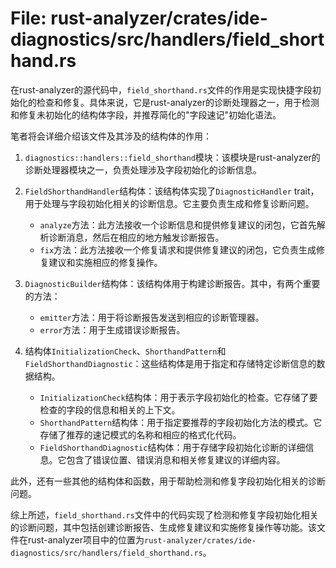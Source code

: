 # File: rust-analyzer/crates/ide-diagnostics/src/handlers/field_shorthand.rs

在rust-analyzer的源代码中，`field_shorthand.rs`文件的作用是实现快捷字段初始化的检查和修复。具体来说，它是rust-analyzer的诊断处理器之一，用于检测和修复未初始化的结构体字段，并推荐简化的"字段速记"初始化语法。

笔者将会详细介绍该文件及其涉及的结构体的作用：

1. `diagnostics::handlers::field_shorthand`模块：该模块是rust-analyzer的诊断处理器模块之一，负责处理涉及字段初始化的诊断信息。

2. `FieldShorthandHandler`结构体：该结构体实现了`DiagnosticHandler` trait，用于处理与字段初始化相关的诊断信息。它主要负责生成和修复诊断问题。
    - `analyze`方法：此方法接收一个诊断信息和提供修复建议的闭包，它首先解析诊断消息，然后在相应的地方触发诊断报告。
    - `fix`方法：此方法接收一个修复请求和提供修复建议的闭包，它负责生成修复建议和实施相应的修复操作。

3. `DiagnosticBuilder`结构体：该结构体用于构建诊断报告。其中，有两个重要的方法：
    - `emitter`方法：用于将诊断报告发送到相应的诊断管理器。
    - `error`方法：用于生成错误诊断报告。

4. 结构体`InitializationCheck`、`ShorthandPattern`和`FieldShorthandDiagnostic`：这些结构体是用于指定和存储特定诊断信息的数据结构。
    - `InitializationCheck`结构体：用于表示字段初始化的检查。它存储了要检查的字段的信息和相关的上下文。
    - `ShorthandPattern`结构体：用于指定要推荐的字段初始化方法的模式。它存储了推荐的速记模式的名称和相应的格式化代码。
    - `FieldShorthandDiagnostic`结构体：用于存储字段初始化诊断的详细信息。它包含了错误位置、错误消息和相关修复建议的详细内容。

此外，还有一些其他的结构体和函数，用于帮助检测和修复字段初始化相关的诊断问题。

综上所述，`field_shorthand.rs`文件中的代码实现了检测和修复字段初始化相关的诊断问题，其中包括创建诊断报告、生成修复建议和实施修复操作等功能。该文件在rust-analyzer项目中的位置为`rust-analyzer/crates/ide-diagnostics/src/handlers/field_shorthand.rs`。


